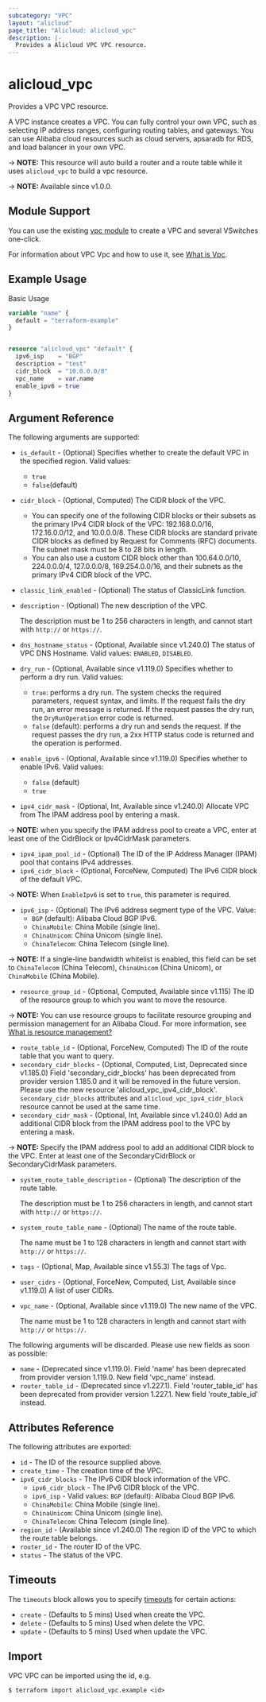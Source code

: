 ```yaml
---
subcategory: "VPC"
layout: "alicloud"
page_title: "Alicloud: alicloud_vpc"
description: |-
  Provides a Alicloud VPC VPC resource.
---
```


# alicloud_vpc

Provides a VPC VPC resource.

A VPC instance creates a VPC. You can fully control your own VPC, such as selecting IP address ranges, configuring routing tables, and gateways. You can use Alibaba cloud resources such as cloud servers, apsaradb for RDS, and load balancer in your own VPC. 

-> **NOTE:** This resource will auto build a router and a route table while it uses `alicloud_vpc` to build a vpc resource. 

-> **NOTE:** Available since v1.0.0.

## Module Support

You can use the existing [vpc module](https://registry.terraform.io/modules/alibaba/vpc/alicloud) 
to create a VPC and several VSwitches one-click.

For information about VPC Vpc and how to use it, see [What is Vpc](https://www.alibabacloud.com/help/en/virtual-private-cloud/latest/what-is-a-vpc).

## Example Usage

Basic Usage

```terraform
variable "name" {
  default = "terraform-example"
}


resource "alicloud_vpc" "default" {
  ipv6_isp    = "BGP"
  description = "test"
  cidr_block  = "10.0.0.0/8"
  vpc_name    = var.name
  enable_ipv6 = true
}
```

## Argument Reference

The following arguments are supported:
* `is_default` - (Optional) Specifies whether to create the default VPC in the specified region. Valid values:
  - `true`
  - `false`(default)

* `cidr_block` - (Optional, Computed) The CIDR block of the VPC.
  - You can specify one of the following CIDR blocks or their subsets as the primary IPv4 CIDR block of the VPC: 192.168.0.0/16, 172.16.0.0/12, and 10.0.0.0/8. These CIDR blocks are standard private CIDR blocks as defined by Request for Comments (RFC) documents. The subnet mask must be 8 to 28 bits in length.
  - You can also use a custom CIDR block other than 100.64.0.0/10, 224.0.0.0/4, 127.0.0.0/8, 169.254.0.0/16, and their subnets as the primary IPv4 CIDR block of the VPC.
* `classic_link_enabled` - (Optional) The status of ClassicLink function.
* `description` - (Optional) The new description of the VPC.

  The description must be 1 to 256 characters in length, and cannot start with `http://` or `https://`.
* `dns_hostname_status` - (Optional, Available since v1.240.0) The status of VPC DNS Hostname. Valid values: `ENABLED`, `DISABLED`.
* `dry_run` - (Optional, Available since v1.119.0) Specifies whether to perform a dry run. Valid values:
  - `true`: performs a dry run. The system checks the required parameters, request syntax, and limits. If the request fails the dry run, an error message is returned. If the request passes the dry run, the `DryRunOperation` error code is returned.
  - `false` (default): performs a dry run and sends the request. If the request passes the dry run, a 2xx HTTP status code is returned and the operation is performed.
* `enable_ipv6` - (Optional, Available since v1.119.0)  Specifies whether to enable IPv6. Valid values:
  - `false` (default)
  - `true`
* `ipv4_cidr_mask` - (Optional, Int, Available since v1.240.0) Allocate VPC from The IPAM address pool by entering a mask.

-> **NOTE:**  when you specify the IPAM address pool to create a VPC, enter at least one of the CidrBlock or Ipv4CidrMask parameters.

* `ipv4_ipam_pool_id` - (Optional) The ID of the IP Address Manager (IPAM) pool that contains IPv4 addresses.
* `ipv6_cidr_block` - (Optional, ForceNew, Computed) The IPv6 CIDR block of the default VPC.

-> **NOTE:**  When `EnableIpv6` is set to `true`, this parameter is required.

* `ipv6_isp` - (Optional) The IPv6 address segment type of the VPC. Value:
  - `BGP` (default): Alibaba Cloud BGP IPv6.
  - `ChinaMobile`: China Mobile (single line).
  - `ChinaUnicom`: China Unicom (single line).
  - `ChinaTelecom`: China Telecom (single line).

-> **NOTE:**  If a single-line bandwidth whitelist is enabled, this field can be set to `ChinaTelecom` (China Telecom), `ChinaUnicom` (China Unicom), or `ChinaMobile` (China Mobile).

* `resource_group_id` - (Optional, Computed, Available since v1.115) The ID of the resource group to which you want to move the resource.

-> **NOTE:**   You can use resource groups to facilitate resource grouping and permission management for an Alibaba Cloud. For more information, see [What is resource management?](https://www.alibabacloud.com/help/en/doc-detail/94475.html)

* `route_table_id` - (Optional, ForceNew, Computed) The ID of the route table that you want to query.
* `secondary_cidr_blocks` - (Optional, Computed, List, Deprecated since v1.185.0) Field 'secondary_cidr_blocks' has been deprecated from provider version 1.185.0 and it will be removed in the future version. Please use the new resource 'alicloud_vpc_ipv4_cidr_block'. `secondary_cidr_blocks` attributes and `alicloud_vpc_ipv4_cidr_block` resource cannot be used at the same time.
* `secondary_cidr_mask` - (Optional, Int, Available since v1.240.0) Add an additional CIDR block from the IPAM address pool to the VPC by entering a mask.

-> **NOTE:**  Specify the IPAM address pool to add an additional CIDR block to the VPC. Enter at least one of the SecondaryCidrBlock or SecondaryCidrMask parameters.

* `system_route_table_description` - (Optional) The description of the route table.

  The description must be 1 to 256 characters in length, and cannot start with `http://` or `https://`.
* `system_route_table_name` - (Optional) The name of the route table.

  The name must be 1 to 128 characters in length and cannot start with `http://` or `https://`.
* `tags` - (Optional, Map, Available since v1.55.3) The tags of Vpc.
* `user_cidrs` - (Optional, ForceNew, Computed, List, Available since v1.119.0) A list of user CIDRs.
* `vpc_name` - (Optional, Available since v1.119.0) The new name of the VPC.

  The name must be 1 to 128 characters in length and cannot start with `http://` or `https://`.

The following arguments will be discarded. Please use new fields as soon as possible:
* `name` - (Deprecated since v1.119.0). Field 'name' has been deprecated from provider version 1.119.0. New field 'vpc_name' instead.
* `router_table_id` - (Deprecated since v1.227.1). Field 'router_table_id' has been deprecated from provider version 1.227.1. New field 'route_table_id' instead.

## Attributes Reference

The following attributes are exported:
* `id` - The ID of the resource supplied above.
* `create_time` - The creation time of the VPC.
* `ipv6_cidr_blocks` - The IPv6 CIDR block information of the VPC.
  * `ipv6_cidr_block` - The IPv6 CIDR block of the VPC.
  * `ipv6_isp` - Valid values: `BGP` (default): Alibaba Cloud BGP IPv6.
  - `ChinaMobile`: China Mobile (single line).
  - `ChinaUnicom`: China Unicom (single line).
  - `ChinaTelecom`: China Telecom (single line).
* `region_id` - (Available since v1.240.0) The region ID of the VPC to which the route table belongs.
* `router_id` - The router ID of the VPC.
* `status` - The status of the VPC.

## Timeouts

The `timeouts` block allows you to specify [timeouts](https://www.terraform.io/docs/configuration-0-11/resources.html#timeouts) for certain actions:
* `create` - (Defaults to 5 mins) Used when create the VPC.
* `delete` - (Defaults to 5 mins) Used when delete the VPC.
* `update` - (Defaults to 5 mins) Used when update the VPC.

## Import

VPC VPC can be imported using the id, e.g.

```shell
$ terraform import alicloud_vpc.example <id>
```